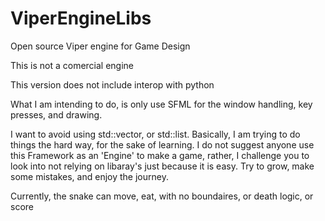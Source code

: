 # ViperEngineLibs
 Open source Viper engine for Game Design 

 This is not a comercial engine

 This version does not include interop with python

 What I am intending to do, is only use SFML for the window handling, key presses, and drawing. 

 I want to avoid using std::vector, or std::list. Basically, I am trying to do things the hard way, 
 for the sake of learning. I do not suggest anyone use this Framework as an 'Engine' to make a game, 
 rather, I challenge you to look into not relying on libaray's just because it is easy. Try to grow,
 make some mistakes, and enjoy the journey. 


Currently, the snake can move, eat, with no boundaires, or death logic, or score

 
